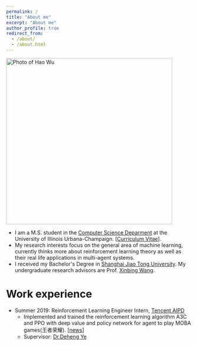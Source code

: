```yaml
---
permalink: /
title: "About me"
excerpt: "About me"
author_profile: true
redirect_from: 
  - /about/
  - /about.html
---
```


<img src="https://albertwu96.github.io/images/haowu.jpeg" alt="Photo of Hao Wu" width="450"/>

* I am a M.S. student in the [Computer Science Deparment](https://cs.illinois.edu/) at the University of Illinois Urbana-Champaign. [[Curriculum Vitae](https://albertwu96.github.io/files/wuhao_cv_2020.pdf)].
* My research interests focus on the general area of machine learning, currently thinks more about reinforcement learning theory as well as their real life applications in multi-agent systems.
* I received my Bachelor's Degree in [Shanghai Jiao Tong University](http://en.sjtu.edu.cn/). My undergraduate research advisors are Prof. [Xinbing Wang](http://www.cs.sjtu.edu.cn/~wang-xb/).

Work experience
======
* Summer 2019: Reinforcement Learning Engineer Intern, [Tencent AIPD](https://ai.qq.com/hr/ailab.shtml)
  * Implemented and trained the reinforcement learning algorithm A3C and PPO with deep value and policy network for agent to play MOBA games(王者荣耀). [[news](https://new.qq.com/notfound.htm?uri=http://new.qq.com/omn/20190805/20190805A0AIHX.html)]
  * Supervisor: [Dr.Deheng Ye](https://yedeheng.weebly.com/)

